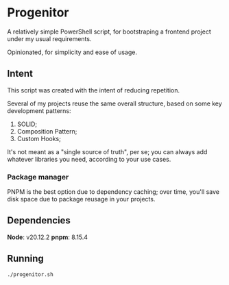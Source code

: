 # Progenitor

A relatively simple PowerShell script, for bootstraping a frontend project under my usual requirements.

Opinionated, for simplicity and ease of usage.

## Intent

This script was created with the intent of reducing repetition.

Several of my projects reuse the same overall structure, based on some key development patterns:

1) SOLID;
2) Composition Pattern;
3) Custom Hooks;

It's not meant as a "single source of truth", per se; you can always add whatever libraries you need, according to your use cases.

### Package manager

PNPM is the best option due to dependency caching; over time, you'll save disk space due to package reusage in your projects.

## Dependencies

**Node**: v20.12.2
**pnpm**: 8.15.4

## Running

``./progenitor.sh``